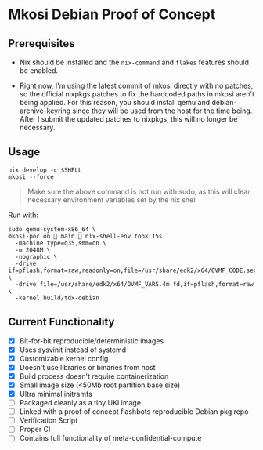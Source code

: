 Mkosi Debian Proof of Concept
=============================


Prerequisites
-------------

- Nix should be installed and the `nix-command` and `flakes` features should be enabled.

- Right now, I'm using the latest commit of mkosi directly with no patches, so the official nixpkgs patches to fix the hardcoded paths in mkosi aren't being applied. For this reason, you should install qemu and debian-archive-keyring since they will be used from the host for the time being. After I submit the updated patches to nixpkgs, this will no longer be necessary.

Usage
-----

```shell
nix develop -c $SHELL
mkosi --force
```

> Make sure the above command is not run with sudo, as this will clear necessary environment variables set by the nix shell

Run with:

```shell
sudo qemu-system-x86_64 \                                                                   mkosi-poc on  main  nix-shell-env took 15s 
  -machine type=q35,smm=on \
  -m 2048M \
  -nographic \
  -drive if=pflash,format=raw,readonly=on,file=/usr/share/edk2/x64/OVMF_CODE.secboot.4m.fd \
  -drive file=/usr/share/edk2/x64/OVMF_VARS.4m.fd,if=pflash,format=raw \
  -kernel build/tdx-debian
```


Current Functionality
---------------------

- [x] Bit-for-bit reproducible/deterministic images
- [x] Uses sysvinit instead of systemd
- [x] Customizable kernel config
- [x] Doesn't use libraries or binaries from host
- [x] Build process doesn't require containerization
- [x] Small image size (<50Mb root partition base size)
- [x] Ultra minimal initramfs
- [ ] Packaged cleanly as a tiny UKI image
- [ ] Linked with a proof of concept flashbots reproducible Debian pkg repo
- [ ] Verification Script
- [ ] Proper CI
- [ ] Contains full functionality of meta-confidential-compute
